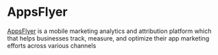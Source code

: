 # AppsFlyer

[AppsFlyer](https://www.appsflyer.com/) is a mobile marketing analytics and attribution platform which that helps businesses track, measure, and optimize their app marketing efforts across various channels
